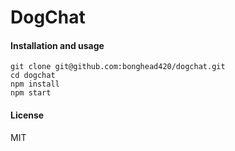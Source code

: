 # DogChat

#### Installation and usage
```
git clone git@github.com:bonghead420/dogchat.git
cd dogchat
npm install
npm start
```

#### License
MIT
